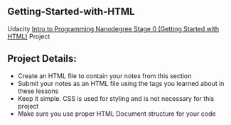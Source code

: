 ## Getting-Started-with-HTML
Udacity <a href="https://www.udacity.com/course/intro-to-programming-nanodegree--nd000">Intro to Programming Nanodegree Stage 0 (Getting Started with HTML)</a> Project

## Project Details:
- Create an HTML file to contain your notes from this section
- Submit your notes as an HTML file using the tags you learned about in these lessons
- Keep it simple. CSS is used for styling and is not necessary for this project
- Make sure you use proper HTML Document structure for your code
